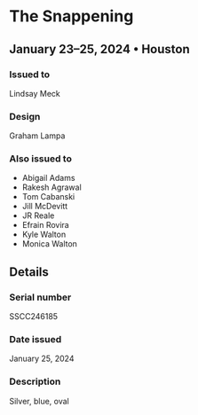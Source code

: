 # The Snappening

## January 23–25, 2024 • Houston

### Issued to

Lindsay Meck

### Design

Graham Lampa

### Also issued to

* Abigail Adams
* Rakesh Agrawal
* Tom Cabanski
* Jill McDevitt
* JR Reale
* Efrain Rovira
* Kyle Walton
* Monica Walton
 
## Details

### Serial number

SSCC246185

### Date issued

January 25, 2024

### Description

Silver, blue, oval